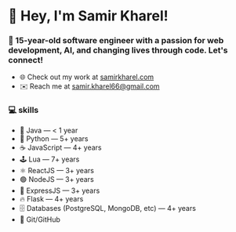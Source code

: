 # 👋 Hey, I'm Samir Kharel!

### 🚀 15-year-old software engineer with a passion for web development, AI, and changing lives through code. Let's connect!

- 🌐 Check out my work at [samirkharel.com](https://www.samirkharel.com)  
- ✉️ Reach me at [samir.kharel66@gmail.com](mailto:samir.kharel66@gmail.com)  

### 💻 skills
- 🍵 Java — < 1 year
- 🐍 Python — 5+ years
- ☕ JavaScript — 4+ years
- 🕹️ Lua — 7+ years
- ⚛️ ReactJS — 3+ years
- 🟢 NodeJS — 3+ years
- 🧩 ExpressJS — 3+ years
- 🔥 Flask — 4+ years
- 🗄️ Databases (PostgreSQL, MongoDB, etc) — 4+ years
- 🧰 Git/GitHub
